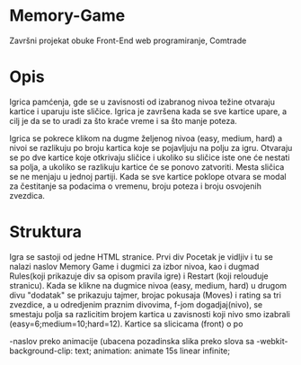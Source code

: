 # Memory-Game
Završni projekat obuke Front-End web programiranje, Comtrade

# Opis
Igrica pamćenja, gde se u zavisnosti od izabranog nivoa težine otvaraju kartice i uparuju iste sličice. Igrica je završena kada se sve kartice upare, a cilj je da se to uradi za što kraće vreme i sa što manje poteza.

Igrica se pokrece klikom na dugme željenog nivoa (easy, medium, hard) a nivoi se razlikuju po broju kartica koje se pojavljuju na polju za igru. Otvaraju se po dve kartice koje otkrivaju sličice i ukoliko su sličice iste one će nestati sa polja, a ukoliko se razlikuju kartice će se ponovo zatvoriti. Mesta sličica se ne menjaju u jednoj partiji. Kada se sve kartice poklope otvara se modal za čestitanje sa podacima o vremenu, broju poteza i broju osvojenih zvezdica.

# Struktura
Igra se sastoji od jedne HTML stranice.
Prvi div Pocetak je vidljiv i tu se nalazi naslov Memory Game i dugmici za izbor nivoa, kao i dugmad Rules(koji prikazuje div sa opisom pravila igre) i Restart (koji relouduje stranicu). 
Kada se klikne na dugmice nivoa (easy, medium, hard) u drugom divu "dodatak" se prikazuju tajmer, brojac pokusaja (Moves) i rating sa tri zvezdice, a u odredjenim praznim divovima, f-jom dogadjaj(nivo), se smestaju polja sa razlicitim brojem kartica u zavisnosti koji nivo smo izabrali (easy=6;medium=10;hard=12).
Kartice sa slicicama (front) o po

-naslov preko animacije (ubacena pozadinska slika preko slova sa -webkit-background-clip: text;
    animation: animate 15s linear infinite;
